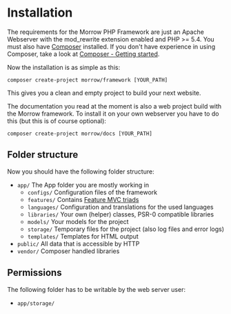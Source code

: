 Installation
============

The requirements for the Morrow PHP Framework are just an Apache Webserver with the mod_rewrite extension enabled and PHP >= 5.4.
You must also have [Composer](http://getcomposer.org/) installed.
If you don't have experience in using Composer, take a look at [Composer - Getting started](http://getcomposer.org/doc/00-intro.md).

Now the installation is as simple as this:
~~~
composer create-project morrow/framework [YOUR_PATH]
~~~
This gives you a clean and empty project to build your next website.

The documentation you read at the moment is also a web project build with the Morrow framework.
To install it on your own webserver you have to do this (but this is of course optional):
~~~
composer create-project morrow/docs [YOUR_PATH]
~~~

Folder structure
----------------

Now you should have the following folder structure:

* `app/` The App folder you are mostly working in
	* `configs/` Configuration files of the framework
	* `features/` Contains [Feature MVC triads](page/features)
	* `languages/` Configuration and translations for the used languages
	* `libraries/` Your own (helper) classes, PSR-0 compatible libraries
	* `models/` Your models for the project
	* `storage/` Temporary files for the project (also log files and error logs)
	* `templates/` Templates for HTML output
* `public/` All data that is accessible by HTTP
* `vendor/` Composer handled libraries


Permissions
---------------

The following folder has to be writable by the web server user:
 
 * `app/storage/`

